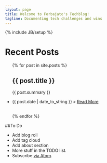 ```yaml
---
layout: page
title: Welcome to Forbajato's Techblog!
tagline: Documenting tech challenges and wins
---
```

{% include JB/setup %}
    
# Recent Posts

<ul class="posts">
  {% for post in site.posts %}
    <h2> {{ post.title }} </h2>
    <p> {{ post.summary }} </p>
    <li><span>{{ post.date | date_to_string }}</span> &raquo; <a href="{{ post.url }}">Read More</a></li>
    <br>
   
  {% endfor %}
</ul>

##To Do

* Add blog roll
* Add tag cloud
* Add about section
* More stuff in the TODO list.
* Subscribe <a href="/atom.xml">via Atom</a>.

